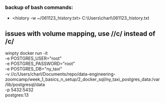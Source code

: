 ### backup of bash commands:
- <history -w ~/061123_history.txt>
C:\Users\charl\061123_history.txt



## issues with volume mapping, use //c/ instead of /c/
winpty docker run -it \
  -e POSTGRES_USER="root" \
  -e POSTGRES_PASSWORD="root" \
  -e POSTGRES_DB="ny_taxi" \
  -v //c/Users/charl/Documents/repo/data-engineering-zoomcamp/week_1_basics_n_setup/2_docker_sql/ny_taxi_postgres_data:/var/lib/postgresql/data \
  -p 5432:5432 \
  postgres:13

